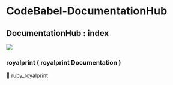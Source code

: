 # CodeBabel-DocumentationHub

## DocumentationHub : index
[![](https://i.postimg.cc/L6CqTCBD/Banner-New-13-12-23.png)]()

### royalprint ( royalprint Documentation )
📂 [ruby_royalprint](https://github.com/CharlesCodebabel/DocumentationHub/tree/main/royalprint)
